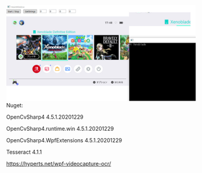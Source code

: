 ![Demo](https://raw.githubusercontent.com/kame-chan/WPF/master/SampleImages/videocapture.jpg)
Nuget:

OpenCvSharp4 4.5.1.20201229

OpenCvSharp4.runtime.win 4.5.1.20201229

OpenCvSharp4.WpfExtensions 4.5.1.20201229

Tesseract 4.1.1

https://hyperts.net/wpf-videocapture-ocr/
